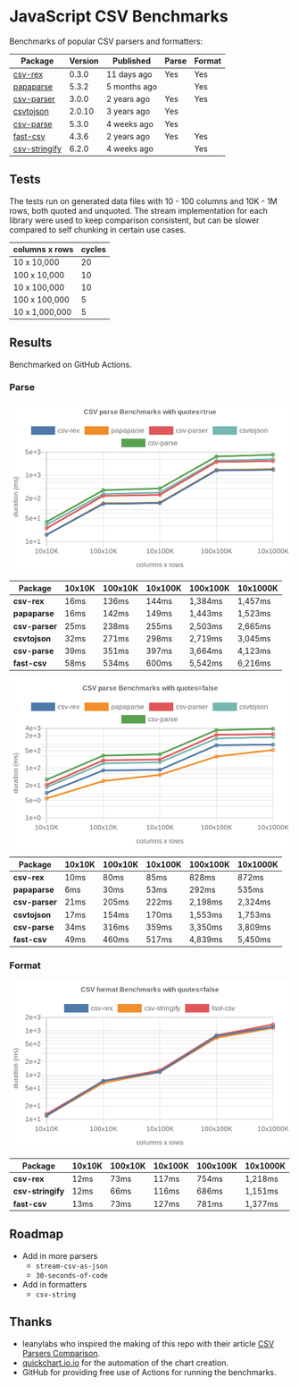 # JavaScript CSV Benchmarks

Benchmarks of popular CSV parsers and formatters:

<!-- packages -->
| Package | Version | Published | Parse | Format 
|---------|---------|-----------|-------|--------
| [csv-rex](https://www.npmjs.com/package/csv-rex) | 0.3.0 | 11 days ago | Yes | Yes 
| [papaparse](https://www.npmjs.com/package/papaparse) | 5.3.2 | 5 months ago |  | Yes 
| [csv-parser](https://www.npmjs.com/package/csv-parser) | 3.0.0 | 2 years ago | Yes | Yes 
| [csvtojson](https://www.npmjs.com/package/csvtojson) | 2.0.10 | 3 years ago | Yes |  
| [csv-parse](https://www.npmjs.com/package/csv-parse) | 5.3.0 | 4 weeks ago | Yes |  
| [fast-csv](https://www.npmjs.com/package/fast-csv) | 4.3.6 | 2 years ago | Yes | Yes 
| [csv-stringify](https://www.npmjs.com/package/csv-stringify) | 6.2.0 | 4 weeks ago |  | Yes 
<!-- packages -->

## Tests
The tests run on generated data files with 10 - 100 columns and 10K - 1M rows, both quoted and unquoted. The stream implementation for each library were used to keep comparison consistent, but can be slower compared to self chunking in certain use cases.

<!-- tests -->
| columns x rows | cycles 
|----------------|--------
| 10 x 10,000 | 20 
| 100 x 10,000 | 10 
| 10 x 100,000 | 10 
| 100 x 100,000 | 5 
| 10 x 1,000,000 | 5 
<!-- tests -->

## Results 
Benchmarked on GitHub Actions.

### Parse
![Quoted CSV Parser Benchmarks](https://github.com/willfarrell/csv-benchmarks/raw/main/results/parse_quotes%3Dtrue.png)

<!-- parse quotes=true -->
| Package | 10x10K | 100x10K | 10x100K | 100x100K | 10x1000K 
|---------|---|---|---|---|---
| **csv-rex** | 16ms | 136ms | 144ms | 1,384ms | 1,457ms 
| **papaparse** | 16ms | 142ms | 149ms | 1,443ms | 1,523ms 
| **csv-parser** | 25ms | 238ms | 255ms | 2,503ms | 2,665ms 
| **csvtojson** | 32ms | 271ms | 298ms | 2,719ms | 3,045ms 
| **csv-parse** | 39ms | 351ms | 397ms | 3,664ms | 4,123ms 
| **fast-csv** | 58ms | 534ms | 600ms | 5,542ms | 6,216ms 
<!-- parse quotes=true -->

![Non-Quoted CSV Parser Benchmarks](https://github.com/willfarrell/csv-benchmarks/raw/main/results/parse_quotes%3Dfalse.png)

<!-- parse quotes=false -->
| Package | 10x10K | 100x10K | 10x100K | 100x100K | 10x1000K 
|---------|---|---|---|---|---
| **csv-rex** | 10ms | 80ms | 85ms | 828ms | 872ms 
| **papaparse** | 6ms | 30ms | 53ms | 292ms | 535ms 
| **csv-parser** | 21ms | 205ms | 222ms | 2,198ms | 2,324ms 
| **csvtojson** | 17ms | 154ms | 170ms | 1,553ms | 1,753ms 
| **csv-parse** | 34ms | 316ms | 359ms | 3,350ms | 3,809ms 
| **fast-csv** | 49ms | 460ms | 517ms | 4,839ms | 5,450ms 
<!-- parse quotes=false -->

### Format

![Non-Quoted CSV Formatter Benchmarks](https://github.com/willfarrell/csv-benchmarks/raw/main/results/format_quotes%3Dfalse.png)

<!-- format quotes=false -->
| Package | 10x10K | 100x10K | 10x100K | 100x100K | 10x1000K 
|---------|---|---|---|---|---
| **csv-rex** | 12ms | 73ms | 117ms | 754ms | 1,218ms 
| **csv-stringify** | 12ms | 66ms | 116ms | 686ms | 1,151ms 
| **fast-csv** | 13ms | 73ms | 127ms | 781ms | 1,377ms 
<!-- format quotes=false -->

## Roadmap
- Add in more parsers
  - `stream-csv-as-json`
  - `30-seconds-of-code`
- Add in formatters
  - `csv-string`

## Thanks
- leanylabs who inspired the making of this repo with their article [CSV Parsers Comparison](https://leanylabs.com/blog/js-csv-parsers-benchmarks/).
- [quickchart.io.io](https://quickchart.io) for the automation of the chart creation.
- GitHub for providing free use of Actions for running the benchmarks.